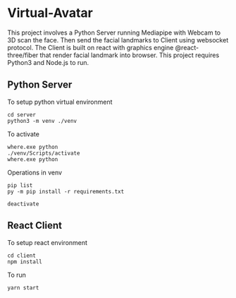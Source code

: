 # Virtual-Avatar
This project involves a Python Server running Mediapipe with Webcam to 3D scan the face. Then send the facial landmarks to Client using websocket protocol. The Client is built on react with graphics engine @react-three/fiber that render facial landmark into browser. This project requires Python3 and Node.js to run.

## Python Server
To setup python virtual environment
```console
cd server
python3 -m venv ./venv
```

To activate
```console
where.exe python
./venv/Scripts/activate
where.exe python
```

Operations in venv
```console
pip list
py -m pip install -r requirements.txt
```

```console
deactivate
```

## React Client
To setup react environment
```console
cd client
npm install
```

To run
```console
yarn start
```
